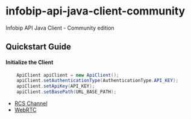 # infobip-api-java-client-community

Infobip API Java Client - Community edition

## Quickstart Guide

#### Initialize the Client

```java
    ApiClient apiClient = new ApiClient();
    apiClient.setAuthenticationType(AuthenticationType.API_KEY);
    apiClient.setApiKey(API_KEY);
    apiClient.setBasePath(URL_BASE_PATH);
```

- [RCS Channel](src/main/java/com/infobip/client/channels/rcs/)
- [WebRTC](src/main/java/com/infobip/client/channels/webrtc/)